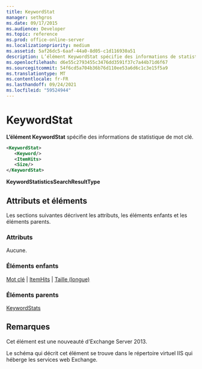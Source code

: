 ```yaml
---
title: KeywordStat
manager: sethgros
ms.date: 09/17/2015
ms.audience: Developer
ms.topic: reference
ms.prod: office-online-server
ms.localizationpriority: medium
ms.assetid: 5af26dc5-6aaf-44a0-8d05-c1d116930a51
description: L’élément KeywordStat spécifie des informations de statistique de mot clé.
ms.openlocfilehash: d6e55c2793455c3476dd3591f37c7a44b71d6f67
ms.sourcegitcommit: 54f6cd5a704b36b76d110ee53a6d6c1c3e15f5a9
ms.translationtype: MT
ms.contentlocale: fr-FR
ms.lasthandoff: 09/24/2021
ms.locfileid: "59524944"
---
```

# <a name="keywordstat"></a>KeywordStat

**L’élément KeywordStat** spécifie des informations de statistique de mot clé. 
  
```XML
<KeywordStat>
   <Keyword/>
   <ItemHits>
   <Size/>
</KeywordStat>
```

 **KeywordStatisticsSearchResultType**
## <a name="attributes-and-elements"></a>Attributs et éléments

Les sections suivantes décrivent les attributs, les éléments enfants et les éléments parents.
  
### <a name="attributes"></a>Attributs

Aucune.
  
### <a name="child-elements"></a>Éléments enfants

[Mot clé](keyword.md)  |  [ItemHits](itemhits.md)  |  [Taille (longue)](size-long.md)
  
### <a name="parent-elements"></a>Éléments parents

[KeywordStats](keywordstats.md)
  
## <a name="remarks"></a>Remarques

Cet élément est une nouveauté d'Exchange Server 2013.
  
Le schéma qui décrit cet élément se trouve dans le répertoire virtuel IIS qui héberge les services web Exchange.
  

